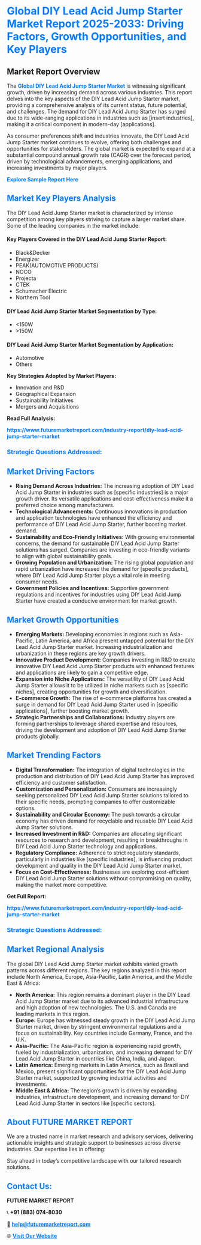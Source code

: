 <h1 style="color: #007BFF;">Global DIY Lead Acid Jump Starter Market Report 2025-2033: Driving Factors, Growth Opportunities, and Key Players</h1>

<section id="overview">
<h2>Market Report Overview</h2>
<p>The <a href="https://www.futuremarketreport.com/industry-report/diy-lead-acid-jump-starter-market" style="color: #007BFF; text-decoration: none;"><strong>Global DIY Lead Acid Jump Starter Market</strong></a> is witnessing significant growth, driven by increasing demand across various industries. This report delves into the key aspects of the DIY Lead Acid Jump Starter market, providing a comprehensive analysis of its current status, future potential, and challenges. The demand for DIY Lead Acid Jump Starter has surged due to its wide-ranging applications in industries such as [insert industries], making it a critical component in modern-day [applications].</p>
<p>As consumer preferences shift and industries innovate, the DIY Lead Acid Jump Starter market continues to evolve, offering both challenges and opportunities for stakeholders. The global market is expected to expand at a substantial compound annual growth rate (CAGR) over the forecast period, driven by technological advancements, emerging applications, and increasing investments by major players.</p>
</section>

<section id="overview">
<p><a href="https://www.futuremarketreport.com/request-sample/reportId=108976" style="color: #007BFF; text-decoration: none;"><strong>Explore Sample Report Here</strong></a></p>
</section>

<section id="key-players">
<h2 style="color: #007BFF;">Market Key Players Analysis</h2>
<p>The DIY Lead Acid Jump Starter market is characterized by intense competition among key players striving to capture a larger market share. Some of the leading companies in the market include:</p>
<h4>Key Players Covered in the DIY Lead Acid Jump Starter Report:</h4>
<ul><li>Black&amp;Decker</li><li>Energizer</li><li>PEAK(AUTOMOTIVE PRODUCTS)</li><li>NOCO</li><li>Projecta</li><li>CTEK</li><li>Schumacher Electric</li><li>Northern Tool</li></ul>
<h4>DIY Lead Acid Jump Starter Market Segmentation by Type:</h4>
<ul><li>&lt;150W</li><li>&gt;150W</li></ul>

<h4>DIY Lead Acid Jump Starter Market Segmentation by Application:</h4>
<ul><li>Automotive</li><li>Others</li></ul>
<p><strong>Key Strategies Adopted by Market Players:</strong></p>
<ul>
<li>Innovation and R&D</li>
<li>Geographical Expansion</li>
<li>Sustainability Initiatives</li>
<li>Mergers and Acquisitions</li>
</ul>
</section>

<section>
<p><strong>Read Full Analysis: </strong></p><a href="https://www.futuremarketreport.com/industry-report/diy-lead-acid-jump-starter-market" style="color: #007BFF; text-decoration: none;"><strong>https://www.futuremarketreport.com/industry-report/diy-lead-acid-jump-starter-market</strong></a>
<h3 style="color: #007BFF;">Strategic Questions Addressed:</h3>
</section>

<section id="driving-factors">
<h2 style="color: #007BFF;">Market Driving Factors</h2>
<ul>
<li><strong>Rising Demand Across Industries:</strong> The increasing adoption of DIY Lead Acid Jump Starter in industries such as [specific industries] is a major growth driver. Its versatile applications and cost-effectiveness make it a preferred choice among manufacturers.</li>
<li><strong>Technological Advancements:</strong> Continuous innovations in production and application technologies have enhanced the efficiency and performance of DIY Lead Acid Jump Starter, further boosting market demand.</li>
<li><strong>Sustainability and Eco-Friendly Initiatives:</strong> With growing environmental concerns, the demand for sustainable DIY Lead Acid Jump Starter solutions has surged. Companies are investing in eco-friendly variants to align with global sustainability goals.</li>
<li><strong>Growing Population and Urbanization:</strong> The rising global population and rapid urbanization have increased the demand for [specific products], where DIY Lead Acid Jump Starter plays a vital role in meeting consumer needs.</li>
<li><strong>Government Policies and Incentives:</strong> Supportive government regulations and incentives for industries using DIY Lead Acid Jump Starter have created a conducive environment for market growth.</li>
</ul>
</section>

<section id="growth-opportunities">
<h2 style="color: #007BFF;">Market Growth Opportunities</h2>
<ul>
<li><strong>Emerging Markets:</strong> Developing economies in regions such as Asia-Pacific, Latin America, and Africa present untapped potential for the DIY Lead Acid Jump Starter market. Increasing industrialization and urbanization in these regions are key growth drivers.</li>
<li><strong>Innovative Product Development:</strong> Companies investing in R&D to create innovative DIY Lead Acid Jump Starter products with enhanced features and applications are likely to gain a competitive edge.</li>
<li><strong>Expansion into Niche Applications:</strong> The versatility of DIY Lead Acid Jump Starter allows it to be utilized in niche markets such as [specific niches], creating opportunities for growth and diversification.</li>
<li><strong>E-commerce Growth:</strong> The rise of e-commerce platforms has created a surge in demand for DIY Lead Acid Jump Starter used in [specific applications], further boosting market growth.</li>
<li><strong>Strategic Partnerships and Collaborations:</strong> Industry players are forming partnerships to leverage shared expertise and resources, driving the development and adoption of DIY Lead Acid Jump Starter products globally.</li>
</ul>
</section>

<section id="trending-factors">
<h2 style="color: #007BFF;">Market Trending Factors</h2>
<ul>
<li><strong>Digital Transformation:</strong> The integration of digital technologies in the production and distribution of DIY Lead Acid Jump Starter has improved efficiency and customer satisfaction.</li>
<li><strong>Customization and Personalization:</strong> Consumers are increasingly seeking personalized DIY Lead Acid Jump Starter solutions tailored to their specific needs, prompting companies to offer customizable options.</li>
<li><strong>Sustainability and Circular Economy:</strong> The push towards a circular economy has driven demand for recyclable and reusable DIY Lead Acid Jump Starter solutions.</li>
<li><strong>Increased Investment in R&D:</strong> Companies are allocating significant resources to research and development, resulting in breakthroughs in DIY Lead Acid Jump Starter technology and applications.</li>
<li><strong>Regulatory Compliance:</strong> Adherence to strict regulatory standards, particularly in industries like [specific industries], is influencing product development and quality in the DIY Lead Acid Jump Starter market.</li>
<li><strong>Focus on Cost-Effectiveness:</strong> Businesses are exploring cost-efficient DIY Lead Acid Jump Starter solutions without compromising on quality, making the market more competitive.</li>
</ul>
</section>

<section>
<p><strong>Get Full Report: </strong></p><a href="https://www.futuremarketreport.com/industry-report/diy-lead-acid-jump-starter-market" style="color: #007BFF; text-decoration: none;"><strong>https://www.futuremarketreport.com/industry-report/diy-lead-acid-jump-starter-market</strong></a>
<h3 style="color: #007BFF;">Strategic Questions Addressed:</h3>
</section>


<section id="regional-analysis">
<h2 style="color: #007BFF;">Market Regional Analysis</h2>
<p>The global DIY Lead Acid Jump Starter market exhibits varied growth patterns across different regions. The key regions analyzed in this report include North America, Europe, Asia-Pacific, Latin America, and the Middle East & Africa:</p>
<ul>
<li><strong>North America:</strong> This region remains a dominant player in the DIY Lead Acid Jump Starter market due to its advanced industrial infrastructure and high adoption of new technologies. The U.S. and Canada are leading markets in this region.</li>
<li><strong>Europe:</strong> Europe has witnessed steady growth in the DIY Lead Acid Jump Starter market, driven by stringent environmental regulations and a focus on sustainability. Key countries include Germany, France, and the U.K.</li>
<li><strong>Asia-Pacific:</strong> The Asia-Pacific region is experiencing rapid growth, fueled by industrialization, urbanization, and increasing demand for DIY Lead Acid Jump Starter in countries like China, India, and Japan.</li>
<li><strong>Latin America:</strong> Emerging markets in Latin America, such as Brazil and Mexico, present significant opportunities for the DIY Lead Acid Jump Starter market, supported by growing industrial activities and investments.</li>
<li><strong>Middle East & Africa:</strong> The region’s growth is driven by expanding industries, infrastructure development, and increasing demand for DIY Lead Acid Jump Starter in sectors like [specific sectors].</li>
</ul>
</section>

<footer>
<h2 style="color: #007BFF;">About FUTURE MARKET REPORT</h2>
<p>We are a trusted name in market research and advisory services, delivering actionable insights and strategic support to businesses across diverse industries. Our expertise lies in offering:</p>

<p>Stay ahead in today’s competitive landscape with our tailored research solutions.</p>

<h2 style="color: #007BFF;">Contact Us:</h2>
<p><strong>FUTURE MARKET REPORT</strong></p>
<p>📞 <strong>+91 (883) 074-8030</strong></p>
<p>📧 <strong><a href="mailto:help@futuremarketreport.com" style="color: #007BFF;">help@futuremarketreport.com</a></strong></p>
<p>🌐 <strong><a href="https://www.futuremarketreport.com/" style="color: #007BFF;">Visit Our Website</a></strong></p>
</footer>